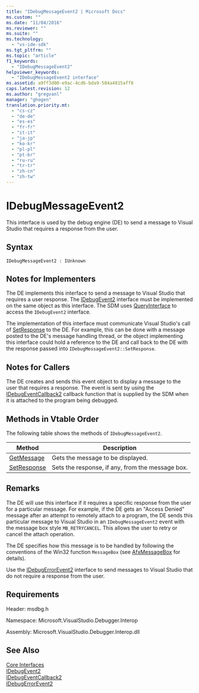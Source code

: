 ```yaml
---
title: "IDebugMessageEvent2 | Microsoft Docs"
ms.custom: ""
ms.date: "11/04/2016"
ms.reviewer: ""
ms.suite: ""
ms.technology: 
  - "vs-ide-sdk"
ms.tgt_pltfrm: ""
ms.topic: "article"
f1_keywords: 
  - "IDebugMessageEvent2"
helpviewer_keywords: 
  - "IDebugMessageEvent2 interface"
ms.assetid: a9ff3d00-e9ac-4cd6-bda9-584a4815aff8
caps.latest.revision: 12
ms.author: "gregvanl"
manager: "ghogen"
translation.priority.mt: 
  - "cs-cz"
  - "de-de"
  - "es-es"
  - "fr-fr"
  - "it-it"
  - "ja-jp"
  - "ko-kr"
  - "pl-pl"
  - "pt-br"
  - "ru-ru"
  - "tr-tr"
  - "zh-cn"
  - "zh-tw"
---
```

# IDebugMessageEvent2
This interface is used by the debug engine (DE) to send a message to Visual Studio that requires a response from the user.  
  
## Syntax  
  
```  
IDebugMessageEvent2 : IUnknown  
```  
  
## Notes for Implementers  
 The DE implements this interface to send a message to Visual Studio that requires a user response. The [IDebugEvent2](../../../extensibility/debugger/reference/idebugevent2.md) interface must be implemented on the same object as this interface. The SDM uses [QueryInterface](/visual-cpp/atl/queryinterface) to access the `IDebugEvent2` interface.  
  
 The implementation of this interface must communicate Visual Studio's call of [SetResponse](../../../extensibility/debugger/reference/idebugmessageevent2-setresponse.md) to the DE. For example, this can be done with a message posted to the DE's message handling thread, or the object implementing this interface could hold a reference to the DE and call back to the DE with the response passed into `IDebugMessageEvent2::SetResponse`.  
  
## Notes for Callers  
 The DE creates and sends this event object to display a message to the user that requires a response. The event is sent by using the [IDebugEventCallback2](../../../extensibility/debugger/reference/idebugeventcallback2.md) callback function that is supplied by the SDM when it is attached to the program being debugged.  
  
## Methods in Vtable Order  
 The following table shows the methods of `IDebugMessageEvent2`.  
  
|Method|Description|  
|------------|-----------------|  
|[GetMessage](../../../extensibility/debugger/reference/idebugmessageevent2-getmessage.md)|Gets the message to be displayed.|  
|[SetResponse](../../../extensibility/debugger/reference/idebugmessageevent2-setresponse.md)|Sets the response, if any, from the message box.|  
  
## Remarks  
 The DE will use this interface if it requires a specific response from the user for a particular message. For example, if the DE gets an "Access Denied" message after an attempt to remotely attach to a program, the DE sends this particular message to Visual Studio in an `IDebugMessageEvent2` event with the message box style `MB_RETRYCANCEL`. This allows the user to retry or cancel the attach operation.  
  
 The DE specifies how this message is to be handled by following the conventions of the Win32 function `MessageBox` (see [AfxMessageBox](../Topic/AfxMessageBox.md) for details).  
  
 Use the [IDebugErrorEvent2](../../../extensibility/debugger/reference/idebugerrorevent2.md) interface to send messages to Visual Studio that do not require a response from the user.  
  
## Requirements  
 Header: msdbg.h  
  
 Namespace: Microsoft.VisualStudio.Debugger.Interop  
  
 Assembly: Microsoft.VisualStudio.Debugger.Interop.dll  
  
## See Also  
 [Core Interfaces](../../../extensibility/debugger/reference/core-interfaces.md)   
 [IDebugEvent2](../../../extensibility/debugger/reference/idebugevent2.md)   
 [IDebugEventCallback2](../../../extensibility/debugger/reference/idebugeventcallback2.md)   
 [IDebugErrorEvent2](../../../extensibility/debugger/reference/idebugerrorevent2.md)